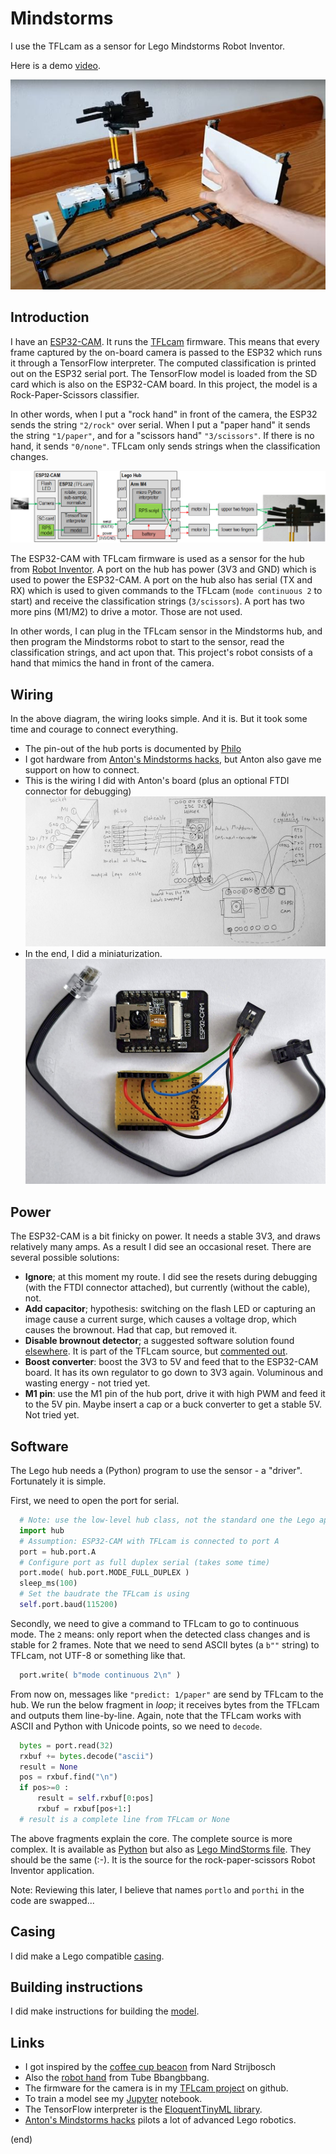# Mindstorms
I use the TFLcam as a sensor for Lego Mindstorms Robot Inventor.

Here is a demo [video](https://youtu.be/sf4MbvWIKFw).

[![robot](robot.jpg)](https://youtu.be/sf4MbvWIKFw)


## Introduction
I have an [ESP32-CAM](https://www.aliexpress.com/item/1005001818136526.html).
It runs the [TFLcam](https://github.com/maarten-pennings/TFLcam) firmware.
This means that every frame captured by the on-board camera is passed to the ESP32 which runs it through a TensorFlow interpreter.
The computed classification is printed out on the ESP32 serial port.
The TensorFlow model is loaded from the SD card which is also on the ESP32-CAM board.
In this project, the model is a Rock-Paper-Scissors classifier.

In other words, when I put a "rock hand" in front of the camera, the ESP32 sends the string `"2/rock"` over serial.
When I put a "paper hand" it sends the string `"1/paper"`, and for a "scissors hand" `"3/scissors"`. 
If there is no hand, it sends `"0/none"`. TFLcam only sends strings when the classification changes.

![System overview](system.png)

The ESP32-CAM with TFLcam firmware is used as a sensor for the hub from
[Robot Inventor](https://www.lego.com/en-nl/product/robot-inventor-51515).
A port on the hub has power (3V3 and GND) which is used to power the ESP32-CAM.
A port on the hub also has serial (TX and RX) which is used to given commands to the TFLcam (`mode continuous 2` to start) 
and receive the classification strings (`3/scissors`).
A port has two more pins (M1/M2) to drive a motor. Those are not used.

In other words, I can plug in the TFLcam sensor in the Mindstorms hub, and then program
the Mindstorms robot to start to the sensor, read the classification strings, and act upon that.
This project's robot consists of a hand that mimics the hand in front of the camera.

## Wiring
In the above diagram, the wiring looks simple. 
And it is. But it took some time and courage to connect everything.

- The pin-out of the hub ports is documented by [Philo](https://www.philohome.com/wedo2reverse/connect.htm)
- I got hardware from [Anton's Mindstorms hacks](https://antonsmindstorms.com/product/uart-breakout-board-for-spike-and-ev3-openmv-compatible/),
  but Anton also gave me support on how to connect.
- This is the wiring I did with Anton's board (plus an optional FTDI connector for debugging)
  ![Wiring](wiring.jpg)
- In the end, I did a miniaturization.
  ![Miniaturization](mini.jpg)

## Power

The ESP32-CAM is a bit finicky on power. It needs a stable 3V3, and draws relatively many amps.
As a result I did see an occasional reset. There are several possible solutions:

- **Ignore**; at this moment my route. 
  I did see the resets during debugging (with the FTDI connector attached), but currently (without the cable), not.
- **Add capacitor**; hypothesis: switching on the flash LED or capturing an image cause a current surge,
  which causes a voltage drop, which causes the brownout. Had that cap, but removed it.
- **Disable brownout detector**; a suggested software solution found [elsewhere](https://randomnerdtutorials.com/esp32-cam-take-photo-save-microsd-card#:~:text=WRITE_PERI_REG,disable%20brownout%20detector).
  It is part of the TFLcam source, but [commented out](https://github.com/maarten-pennings/TFLcam/blob/main/TFLcam/TFLcam.ino#:~:text=setup,tflcam_disable_brownout();).
- **Boost converter**: boost the 3V3 to 5V and feed that to the ESP32-CAM board. It has its own regulator to go down to 3V3 again.
  Voluminous and wasting energy - not tried yet.
- **M1 pin**: use the M1 pin of the hub port, drive it with high PWM and feed it to the 5V pin. 
  Maybe insert a cap or a buck converter to get a stable 5V. Not tried yet.

## Software

The Lego hub needs a (Python) program to use the sensor - a "driver". 
Fortunately it is simple.

First, we need to open the port for serial.

```python
  # Note: use the low-level hub class, not the standard one the Lego app uses
  import hub 
  # Assumption: ESP32-CAM with TFLcam is connected to port A
  port = hub.port.A 
  # Configure port as full duplex serial (takes some time)
  port.mode( hub.port.MODE_FULL_DUPLEX )
  sleep_ms(100)
  # Set the baudrate the TFLcam is using
  self.port.baud(115200)
```


Secondly, we need to give a command to TFLcam to go to continuous mode.
The `2` means: only report when the detected class changes and is stable for 2 frames.
Note that we need to send ASCII bytes (a `b""` string) to TFLcam, 
not UTF-8 or something like that.

```python
  port.write( b"mode continuous 2\n" )
```

From now on, messages like `"predict: 1/paper"` are send by TFLcam to the hub.
We run the below fragment in _loop_; it receives bytes from the TFLcam 
and outputs them line-by-line. Again, note that the TFLcam works with ASCII 
and Python with Unicode points, so we need to `decode`.

```python
  bytes = port.read(32)
  rxbuf += bytes.decode("ascii")
  result = None
  pos = rxbuf.find("\n")
  if pos>=0 :
      result = self.rxbuf[0:pos]
      rxbuf = rxbuf[pos+1:]
  # result is a complete line from TFLcam or None
```

The above fragments explain the core. The complete source is more complex. 
It is available as [Python](RockPaperScissors.py) but also as [Lego MindStorms file](RockPaperScissors.lms). 
They should be the same (:-).
It is the source for the rock-paper-scissors Robot Inventor application.

Note: Reviewing this later, I believe that names `portlo` and `porthi` in the code are swapped...

## Casing

I did make a Lego compatible [casing](../casing).

## Building instructions

I did make instructions for building the [model](../model).

## Links

- I got inspired by the [coffee cup beacon](https://www.facebook.com/groups/SPIKEcommunity/permalink/1357979457913616) from Nard Strijbosch 
- Also the [robot hand](https://www.facebook.com/groups/mindstormsrobotinventor/permalink/526502441696048/) from Tube Bbangbbang.
- The firmware for the camera is in my [TFLcam project](https://github.com/maarten-pennings/TFLcam) on github.
- To train a model see my [Jupyter](https://github.com/maarten-pennings/MachineLearning/blob/main/rock-paper-scissors/rock-paper-scissors.ipynb) notebook.
- The TensorFlow interpreter is the [EloquentTinyML library](https://github.com/eloquentarduino/EloquentTinyML).
- [Anton's Mindstorms hacks](https://antonsmindstorms.com/) pilots a lot of advanced Lego robotics.

(end)
